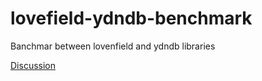 # lovefield-ydndb-benchmark

Banchmar between lovenfield and ydndb libraries

[Discussion](https://github.com/arthurhsu/rdb/issues/2)
